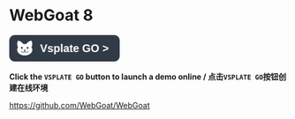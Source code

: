 # WebGoat 8

<a href="https://www.vsplate.com/?github=zubcevic/WebGoat-Cloud"><img alt="VSPLATE GO" src="https://raw.githubusercontent.com/vsplate/images/master/vsgo_btn.png" width="200px"></a>

**Click the `VSPLATE GO` button to launch a demo online / 点击`VSPLATE GO`按钮创建在线环境**

https://github.com/WebGoat/WebGoat
